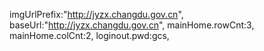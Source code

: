 imgUrlPrefix:"http://jyzx.changdu.gov.cn",
baseUrl:"http://jyzx.changdu.gov.cn",
mainHome.rowCnt:3,
mainHome.colCnt:2,
loginout.pwd:gcs,
